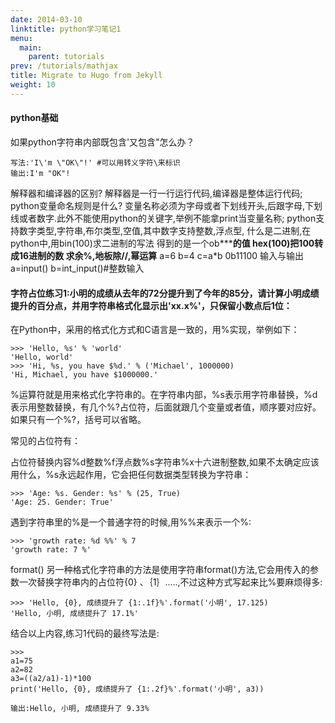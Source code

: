 ```yaml
---
date: 2014-03-10
linktitle: python学习笔记1
menu:
  main:
    parent: tutorials
prev: /tutorials/mathjax
title: Migrate to Hugo from Jekyll
weight: 10
---
```

#### python基础

如果python字符串内部既包含'又包含"怎么办？
```
写法:'I\'m \"OK\"!' #可以用转义字符\来标识
输出:I'm "OK"! 
```


解释器和编译器的区别?
解释器是一行一行运行代码,编译器是整体运行代码;
python变量命名规则是什么?
变量名称必须为字母或者下划线开头,后跟字母,下划线或者数字.此外不能使用python的关键字,举例不能拿print当变量名称;
python支持数字类型,字符串,布尔类型,空值,其中数字支持整数,浮点型,
什么是二进制,在python中,用bin(100)求二进制的写法
得到的是一个ob*****的值 hex(100)把100转成16进制的数
求余%,地板除//,幂运算**
a=6
b=4
c=a*b
0b11100
输入与输出
a=input()
b=int_input()#整数输入

#### 字符占位练习1:小明的成绩从去年的72分提升到了今年的85分，请计算小明成绩提升的百分点，并用字符串格式化显示出'xx.x%'，只保留小数点后1位：

在Python中，采用的格式化方式和C语言是一致的，用%实现，举例如下：

```
>>> 'Hello, %s' % 'world'
'Hello, world'
>>> 'Hi, %s, you have $%d.' % ('Michael', 1000000)
'Hi, Michael, you have $1000000.' 
```
%运算符就是用来格式化字符串的。在字符串内部，%s表示用字符串替换，%d表示用整数替换，有几个%?占位符，后面就跟几个变量或者值，顺序要对应好。如果只有一个%?，括号可以省略。

常见的占位符有：

占位符替换内容%d整数%f浮点数%s字符串%x十六进制整数,如果不太确定应该用什么，%s永远起作用，它会把任何数据类型转换为字符串：
```
>>> 'Age: %s. Gender: %s' % (25, True)
'Age: 25. Gender: True' 
```
遇到字符串里的%是一个普通字符的时候,用%%来表示一个%:
```
>>> 'growth rate: %d %%' % 7
'growth rate: 7 %' 
```
format()
另一种格式化字符串的方法是使用字符串format()方法,它会用传入的参数一次替换字符串内的占位符{0} 、｛1｝.....,不过这种方式写起来比%要麻烦得多:
```
>>> 'Hello, {0}, 成绩提升了 {1:.1f}%'.format('小明', 17.125)
'Hello, 小明, 成绩提升了 17.1%' 
```
结合以上内容,练习1代码的最终写法是:

```
>>>
a1=75
a2=82
a3=((a2/a1)-1)*100
print('Hello, {0}, 成绩提升了 {1:.2f}%'.format('小明', a3))

输出:Hello, 小明, 成绩提升了 9.33%
```

